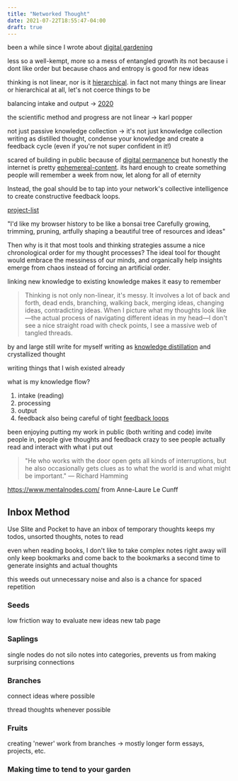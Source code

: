 ```yaml
---
title: "Networked Thought"
date: 2021-07-22T18:55:47-04:00
draft: true
---
```


been a while since I wrote about [digital gardening](posts/digital-gardening.md)

less so a well-kempt, more so a mess of entangled growth
its not because i dont like order
but because chaos and entropy is good for new ideas

thinking is not linear, nor is it [hierarchical](thoughts/articles/city-is-not-a-tree.md). in fact not many things are linear or hierarchical at all, let's not coerce things to be

balancing intake and output -> [2020](posts/2020.md)

the scientific method and progress are not linear -> karl popper

not just passive knowledge collection -> it's not just knowledge collection
writing as distilled thought, condense your knowledge and create a feedback cycle (even if you're not super confident in it!)

scared of building in public because of [digital permanence](thoughts/digital-permanence.md) but honestly the internet is pretty [ephemereal-content](thoughts/ephemereal-content.md). its hard enough to create something people will remember a week from now, let along for all of eternity

Instead, the goal should be to tap into your network's collective intelligence to create constructive feedback loops.

[project-list](thoughts/project-list.md)

"I'd like my browser history to be like a bonsai tree Carefully growing, trimming, pruning, artfully shaping a beautiful tree of resources and ideas"

Then why is it that most tools and thinking strategies assume a nice chronological order for my thought processes? The ideal tool for thought would embrace the messiness of our minds, and organically help insights emerge from chaos instead of forcing an artificial order.

linking new knowledge to existing knowledge makes it easy to remember

> Thinking is not only non-linear, it's messy. It involves a lot of back and forth, dead ends, branching, walking back, merging ideas, changing ideas, contradicting ideas. When I picture what my thoughts look like—the actual process of navigating different ideas in my head—I don't see a nice straight road with check points, I see a massive web of tangled threads.

by and large still write for myself
writing as [knowledge distillation](thoughts/knowledge-distillation.md) and crystallized thought

writing things that I wish existed already

what is my knowledge flow?
1. intake (reading)
2. processing
3. output
4. feedback
also being careful of tight [feedback loops](thoughts/feedback-loops.md)

been enjoying putting my work in public (both writing and code)
invite people in, people give thoughts and feedback
crazy to see people actually read and interact with what i put out

> "He who works with the door open gets all kinds of interruptions, but he also occasionally gets clues as to what the world is and what might be important." — Richard Hamming

https://www.mentalnodes.com/ from Anne-Laure Le Cunff

## Inbox Method
Use Slite and Pocket to have an inbox of temporary thoughts
keeps my todos, unsorted thoughts, notes to read

even when reading books, I don't like to take complex notes right away will only keep bookmarks and come back to the bookmarks a second time to generate insights and actual thoughts

this weeds out unnecessary noise and also is a chance for spaced repetition

### Seeds
low friction way to evaluate new ideas
new tab page

### Saplings
single nodes
do not silo notes into categories, prevents us from making surprising connections

### Branches
connect ideas where possible

thread thoughts whenever possible

### Fruits
creating 'newer' work from branches -> mostly longer form essays, projects, etc.

### Making time to tend to your garden